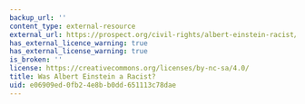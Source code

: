 ```yaml
---
backup_url: ''
content_type: external-resource
external_url: https://prospect.org/civil-rights/albert-einstein-racist/
has_external_licence_warning: true
has_external_license_warning: true
is_broken: ''
license: https://creativecommons.org/licenses/by-nc-sa/4.0/
title: Was Albert Einstein a Racist?
uid: e06909ed-0fb2-4e8b-b0dd-651113c78dae
---
```

